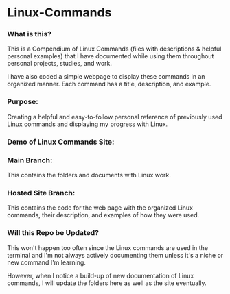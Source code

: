 # Linux-Commands

### What is this?

This is a Compendium of Linux Commands (files with descriptions & helpful personal examples) that I have documented while using them throughout personal projects, studies, and work. 

I have also coded a simple webpage to display these commands in an organized manner. Each command has a title, description, and example.

### Purpose:

Creating a helpful and easy-to-follow personal reference of previously used Linux commands and displaying my progress with Linux.

### Demo of Linux Commands Site:



### Main Branch:

This contains the folders and documents with Linux work.

### Hosted Site Branch:

This contains the code for the web page with the organized Linux commands, their description, and examples of how they were used.

### Will this Repo be Updated?

This won't happen too often since the Linux commands are used in the terminal and I'm not always actively documenting them unless it's a niche or new command I'm learning. 

However, when I notice a build-up of new documentation of Linux commands, I will update the folders here as well as the site eventually.
